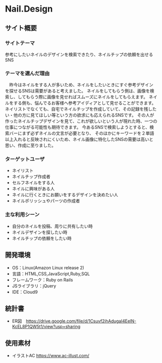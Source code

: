 # Nail.Design

## サイト概要
### サイトテーマ
参考にしたいネイルのデザインを検索できたり、ネイルチップの依頼を出せるSNS

### テーマを選んだ理由
　昨今はネイルをする人が多いため、ネイルをしたいときにすぐ参考デザインを探せるSNSは需要があると考えました。
ネイルをしてもらう側は、画像を検索し、してもらう際に画像を見せればスムーズにネイルをしてもらえます。
ネイルをする側も、悩んでるお客様へ参考アイディアとして見せることができます。
ネイリストでなくても、自宅でネイルチップを作成していて、その記録を残したい・他の方に見てほしい等という方の欲求にも応えられるSNSです。
その人が作ったネイルチップデザインを見て、これが欲しいという人が現れた時、一つの仕事につながる可能性も期待できます。
今あるSNSで検索しようとすると、検索バーにまず必ずネイルの文言が必要となり、
そのほかにキーワードを２単語以上入れると反映されにくいため、ネイル画像に特化したSNSの需要は高いと思い、作成に至りました。


### ターゲットユーザ
- ネイリスト
- ネイルチップ作成者
- セルフネイルをする人
- ネイルに興味がある人
- ネイルに行くときにお願いをするデザインを決めたい人
- ネイルポリッシュやパーツの作成者

### 主な利用シーン
- 自分のネイルを投稿、周りに共有したい時
- ネイルデザインを探したい時
- ネイルチップの依頼をしたい時

## 開発環境
- OS：Linux(Amazon Linux release 2)
- 言語：HTML,CSS,JavaScript,Ruby,SQL
- フレームワーク：Ruby on Rails
- JSライブラリ：jQuery
- IDE：Cloud9

## 統計書
- ER図　https://drive.google.com/file/d/1Csuvf2ihAdugaI4EelN-KcEL8P1QW5t1/view?usp=sharing

## 使用素材
- イラストAC https://www.ac-illust.com/
